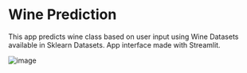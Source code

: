 # Wine Prediction
 This app predicts wine class based on user input using Wine Datasets available in Sklearn Datasets. App interface made with Streamlit.

![image](https://user-images.githubusercontent.com/104455621/204389898-d97196b8-1a5e-474f-87ef-fcbd8c751c34.png)
